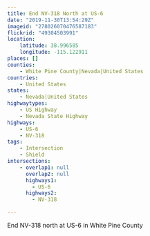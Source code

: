 ```yaml
---
title: End NV-318 North at US-6
date: "2019-11-30T13:54:29Z"
imageid: "278026070476587183"
flickrid: "49304503991"
location:
    latitude: 38.996585
    longitude: -115.122911
places: []
counties:
    - White Pine County|Nevada|United States
countries:
    - United States
states:
    - Nevada|United States
highwaytypes:
    - US Highway
    - Nevada State Highway
highways:
    - US-6
    - NV-318
tags:
    - Intersection
    - Shield
intersections:
    - overlap1: null
      overlap2: null
      highways1:
        - US-6
      highways2:
        - NV-318

---
```

End NV-318 north at US-6 in White Pine County